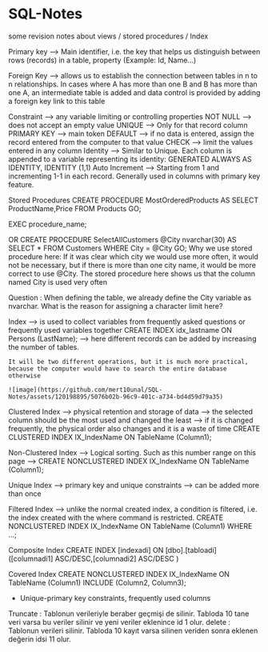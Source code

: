 # SQL-Notes
some revision notes about views / stored procedures / Index

Primary key
--> Main identifier, i.e. the key that helps us distinguish between rows (records) in a table, property (Example: Id, Name...)

Foreign Key
--> allows us to establish the connection between tables in n to n relationships. In cases where A has more than one B and B has more than one A, an intermediate table is added and data control is provided by adding a foreign key link to this table

Constraint
--> any variable limiting or controlling properties
    NOT NULL --> does not accept an empty value
    UNIQUE --> Only for that record column
    PRIMARY KEY --> main token
    DEFAULT --> if no data is entered, assign the record entered from the computer to that value
    CHECK --> limit the values entered in any column
    Identity --> Similar to Unique. Each column is appended to a variable representing its identity: GENERATED ALWAYS AS IDENTITY, IDENTITY (1,1) 
    Auto Increment --> Starting from 1 and incrementing 1-1 in each record. Generally used in columns with primary key feature.

Stored Procedures
CREATE PROCEDURE MostOrderedProducts
AS
SELECT ProductName,Price FROM Products
GO;

EXEC procedure_name;

OR
CREATE PROCEDURE SelectAllCustomers @City nvarchar(30)
AS
SELECT * FROM Customers WHERE City = @City
GO;
Why we use stored procedure here: If it was clear which city we would use more often, it would not be necessary, but if there is more than one city name, it would be more correct to use @City. The stored procedure here shows us that the column named City is used very often

Question : When defining the table, we already define the City variable as nvarchar. What is the reason for assigning a character limit here?

Index
--> is used to collect variables from frequently asked questions or frequently used variables together
    CREATE INDEX idx_lastname
    ON Persons (LastName); --> here different records can be added by increasing the number of tables.
    
    It will be two different operations, but it is much more practical, because the computer would have to search the entire database otherwise
    
    ![image](https://github.com/mert10unal/SQL-Notes/assets/120198895/5076b02b-96c9-401c-a734-bd4d59d79a35)

Clustered Index
--> physical retention and storage of data
--> the selected column should be the most used and changed the least --> if it is changed frequently, the physical order also changes and it is a waste of time
CREATE CLUSTERED INDEX IX_IndexName ON TableName (Column1);

Non-Clustered Index
--> Logical sorting. Such as this number range on this page
--> CREATE NONCLUSTERED INDEX IX_IndexName ON TableName (Column1);

Unique Index
--> primary key and unique constraints
--> can be added more than once

Filtered Index
--> unlike the normal created index, a condition is filtered, i.e. the index created with the where command is restricted.
CREATE NONCLUSTERED INDEX IX_IndexName ON TableName (Column1) WHERE ...;

Composite Index
CREATE INDEX [indexadi] ON [dbo].[tabloadi] ([columnadi1] ASC/DESC,[columnadi2] ASC/DESC )

Covered Index
CREATE NONCLUSTERED INDEX IX_IndexName ON TableName (Column1) INCLUDE (Column2, Column3);


* Unique-primary key constraints, frequently used columns

Truncate :  Tablonun verileriyle beraber geçmişi de silinir. Tabloda 10 tane veri varsa bu veriler silinir ve yeni veriler eklenince id 1 olur.
delete : Tablonun verileri silinir. Tabloda 10 kayıt varsa silinen veriden sonra eklenen değerin idsi 11 olur.


